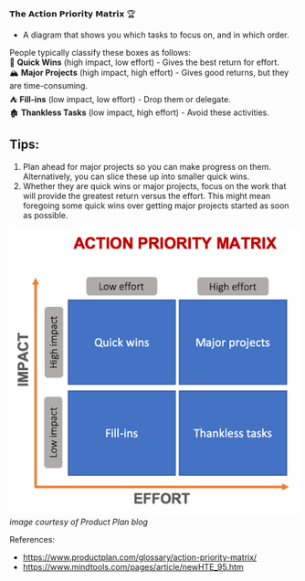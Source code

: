 𝗧𝗵𝗲 𝗔𝗰𝘁𝗶𝗼𝗻 𝗣𝗿𝗶𝗼𝗿𝗶𝘁𝘆 𝗠𝗮𝘁𝗿𝗶𝘅 🏆

* A diagram that shows you which tasks to focus on, and in which order.

People typically classify these boxes as follows:  
🏰 **Quick Wins** (high impact, low effort) - Gives the best return for effort.  
🏔️ **Major Projects** (high impact, high effort) - Gives good returns, but they are time-consuming.  
⛺ **Fill-ins** (low impact, low effort) - Drop them or delegate.  
🏚️ **Thankless Tasks** (low impact, high effort) - Avoid these activities.  

## Tips:
1. Plan ahead for major projects so you can make progress on them. Alternatively, you can slice these up into smaller quick wins.
2. Whether they are quick wins or major projects, focus on the work that will provide the greatest return versus the effort. This might mean foregoing some quick wins over getting major projects started as soon as possible.

[![](action-priority-matrix-1.png)](https://www.productplan.com/glossary/action-priority-matrix/)  
*image courtesy of Product Plan blog*

References:
- https://www.productplan.com/glossary/action-priority-matrix/
- https://www.mindtools.com/pages/article/newHTE_95.htm